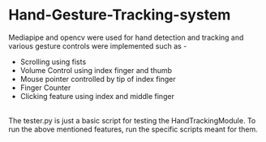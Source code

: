 # Hand-Gesture-Tracking-system

Mediapipe and opencv were used for hand detection and tracking and various gesture controls were implemented such as - <br/>
* Scrolling using fists
* Volume Control using index finger and thumb
* Mouse pointer controlled by tip of index finger
* Finger Counter
* Clicking feature using index and middle finger

<br/>
The tester.py is just a basic script for testing the HandTrackingModule. To run the above mentioned features, run the specific scripts meant for them.
